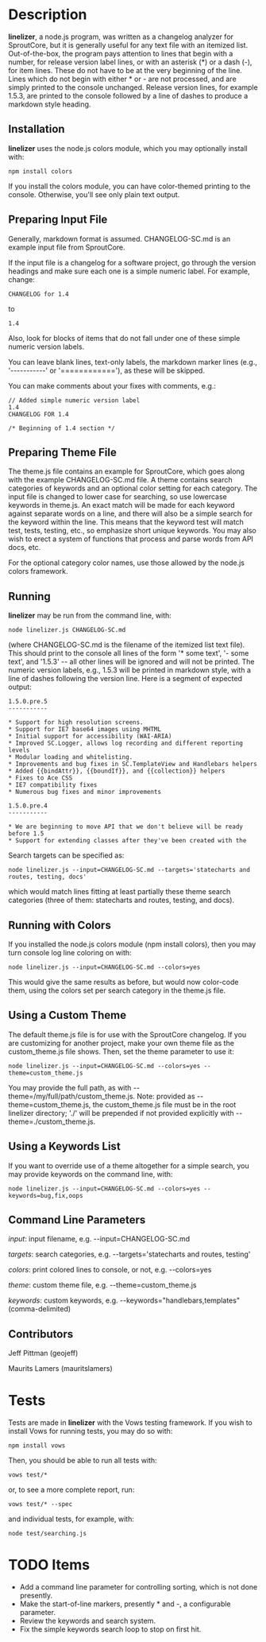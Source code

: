 Description
===============
**linelizer**, a node.js program, was written as a changelog analyzer for SproutCore, but it is generally useful for any text file with an itemized list. Out-of-the-box, the program pays attention to lines that begin with a number, for release version label lines, or with an asterisk (*) or a dash (-), for item lines. These do not have to be at the very beginning of the line. Lines which do not begin with either * or - are not processed, and are simply printed to the console unchanged. Release version lines, for example 1.5.3, are printed to the console followed by a line of dashes to produce a markdown style heading.

Installation
------------

**linelizer** uses the node.js colors module, which you may optionally install with:

	npm install colors

If you install the colors module, you can have color-themed printing to the console. Otherwise, you'll see only plain text output.

Preparing Input File
--------------------
Generally, markdown format is assumed. CHANGELOG-SC.md is an example input file from SproutCore.

If the input file is a changelog for a software project, go through the version headings and make sure each one is a simple numeric label. For example, change:

	CHANGELOG for 1.4

to

	1.4

Also, look for blocks of items that do not fall under one of these simple numeric version labels.

You can leave blank lines, text-only labels, the markdown marker lines (e.g., '-----------' or '============'), as these will be skipped.

You can make comments about your fixes with comments, e.g.:

	// Added simple numeric version label
	1.4
	CHANGELOG FOR 1.4

	/* Beginning of 1.4 section */

Preparing Theme File
--------------------
The theme.js file contains an example for SproutCore, which goes along with the example CHANGELOG-SC.md file. A theme contains search categories of keywords and an optional color setting for each category. The input file is changed to lower case for searching, so use lowercase keywords in theme.js. An exact match will be made for each keyword against separate words on a line, and there will also be a simple search for the keyword within the line. This means that the keyword test will match test, tests, testing, etc., so emphasize short unique keywords. You may also wish to erect a system of functions that process and parse words from API docs, etc.

For the optional category color names, use those allowed by the node.js colors framework.

Running
-------

**linelizer** may be run from the command line, with:

	node linelizer.js CHANGELOG-SC.md 

(where CHANGELOG-SC.md is the filename of the itemized list text file). This should print to the console all lines of the form '* some text', '- some text', and '1.5.3' -- all other lines will be ignored and will not be printed. The numeric version labels, e.g., 1.5.3 will be printed in markdown style, with a line of dashes following the version line. Here is a segment of expected output:

    1.5.0.pre.5
    -----------

    * Support for high resolution screens.
    * Support for IE7 base64 images using MHTML
    * Initial support for accessibility (WAI-ARIA)
    * Improved SC.Logger, allows log recording and different reporting levels
    * Modular loading and whitelisting.
    * Improvements and bug fixes in SC.TemplateView and Handlebars helpers
    * Added {{bindAttr}}, {{boundIf}}, and {{collection}} helpers
    * Fixes to Ace CSS
    * IE7 compatibility fixes
    * Numerous bug fixes and minor improvements

    1.5.0.pre.4
    -----------

    * We are beginning to move API that we don't believe will be ready before 1.5
    * Support for extending classes after they've been created with the

Search targets can be specified as:

    node linelizer.js --input=CHANGELOG-SC.md --targets='statecharts and routes, testing, docs'

which would match lines fitting at least partially these theme search categories (three of them: statecharts and routes, testing, and docs).

Running with Colors
-------------------

If you installed the node.js colors module (npm install colors), then you may turn console log line coloring on with:

    node linelizer.js --input=CHANGELOG-SC.md --colors=yes

This would give the same results as before, but would now color-code them, using the colors set per search category in the theme.js file.

Using a Custom Theme
--------------------

The default theme.js file is for use with the SproutCore changelog. If you are customizing for another project, make your own theme file as the custom_theme.js file shows. Then, set the theme parameter to use it:

    node linelizer.js --input=CHANGELOG-SC.md --colors=yes --theme=custom_theme.js

You may provide the full path, as with --theme=/my/full/path/custom_theme.js. Note: provided as --theme=custom_theme.js, the custom_theme.js file must be in the root linelizer directory; './' will be prepended if not provided explicitly with --theme=./custom_theme.js.

Using a Keywords List
---------------------

If you want to override use of a theme altogether for a simple search, you may provide keywords on the command line, with:

    node linelizer.js --input=CHANGELOG-SC.md --colors=yes --keywords=bug,fix,oops

Command Line Parameters
-----------------------

*input*: input filename, e.g. --input=CHANGELOG-SC.md

*targets*: search categories, e.g. --targets='statecharts and routes, testing'

*colors*: print colored lines to console, or not, e.g. --colors=yes

*theme*: custom theme file, e.g. --theme=custom_theme.js

*keywords*: custom keywords, e.g. --keywords="handlebars,templates" (comma-delimited)

Contributors
------------

Jeff Pittman (geojeff)

Maurits Lamers (mauritslamers)

Tests
=====
Tests are made in **linelizer** with the Vows testing framework. If you wish to install Vows for running tests, you may do so with:

	npm install vows

Then, you should be able to run all tests with:

    vows test/*

or, to see a more complete report, run:

    vows test/* --spec

and individual tests, for example, with:

    node test/searching.js

TODO Items
==========
* Add a command line parameter for controlling sorting, which is not done presently.
* Make the start-of-line markers, presently * and -, a configurable parameter.
* Review the keywords and search system.
* Fix the simple keywords search loop to stop on first hit.

